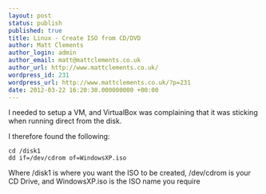 ```yaml
---
layout: post
status: publish
published: true
title: Linux - Create ISO from CD/DVD
author: Matt Clements
author_login: admin
author_email: matt@mattclements.co.uk
author_url: http://www.mattclements.co.uk/
wordpress_id: 231
wordpress_url: http://www.mattclements.co.uk/?p=231
date: 2012-03-22 16:20:30.000000000 +00:00
---
```

I needed to setup a VM, and VirtualBox was complaining that it was sticking when running direct from the disk.

I therefore found the following:
<pre class="language-bash"><code>cd /disk1
dd if=/dev/cdrom of=WindowsXP.iso</code></pre>

Where /disk1 is where you want the ISO to be created, /dev/cdrom is your CD Drive, and WindowsXP.iso is the ISO name you require
